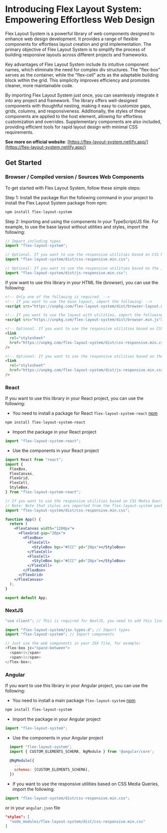 # Introducing Flex Layout System: Empowering Effortless Web Design

Flex Layout System is a powerful library of web components designed to enhance web design development. It provides a range of flexible components for effortless layout creation and grid implementation. The primary objective of Flex Layout System is to simplify the process of building responsive layouts across different projects and frameworks.

Key advantages of Flex Layout System include its intuitive component names, which eliminate the need for complex div structures. The "flex-box" serves as the container, while the "flex-cell" acts as the adaptable building block within the grid. This simplicity improves efficiency and promotes cleaner, more maintainable code.

By importing Flex Layout System just once, you can seamlessly integrate it into any project and framework. The library offers well-designed components with thoughtful nesting, making it easy to customize gaps, grids, columns, and responsiveness. Additionally, the styles of these components are applied to the host element, allowing for effortless customization and overrides. Supplementary components are also included, providing efficient tools for rapid layout design with minimal CSS requirements.

**See more on official website**: [https://flex-layout-system.netlify.app/](https://flex-layout-system.netlify.app/)

## Get Started

### Browser / Compiled version / Sources Web Components

To get started with Flex Layout System, follow these simple steps:

Step 1: Install the package Run the following command in your project to install the Flex Layout System package from npm:

```bash
npm install flex-layout-system
```

Step 2: Importing and using the components In your TypeScript/JS file. For example, to use the base layout without utilities and styles, import the following:

```js
// Import including types
import "flex-layout-system";

// Optional. If you want to use the responsive utilities based on CSS Media Queries, import the following:
import "flex-layout-system/dist/css-responsive.min.css";

// Optional: If you want to use the responsive utilities based on the JavaScript system using the flex-media component, import the following:
import "flex-layout-system/dist/js-responsive.min.css";
```

If yow want to use this library in your HTML file (browser), you can use the following:

```html
<!-- Only one of the following is required. -->
<!-- If you want to use the base layout, import the following: -->
<script src="https://unpkg.com/flex-layout-system/dist/browser-layout.min.js"></script>

<!-- If you want to use the layout with utilities, import the following: -->
<script src="https://unpkg.com/flex-layout-system/dist/browser.min.js"></script>

<!-- Optional. If you want to use the responsive utilities based on CSS Media Queries, import the following: -->
<link
  rel="stylesheet"
  href="https://unpkg.com/flex-layout-system/dist/css-responsive.min.css"
/>

<!-- Optional: If you want to use the responsive utilities based on the JavaScript system using the flex-media component, import the following: -->
<link
  rel="stylesheet"
  href="https://unpkg.com/flex-layout-system/dist/js-responsive.min.css"
/>
```

### React

If you want to use this library in your React project, you can use the following:

- You need to install a package for React `flex-layout-system-react` [npm](https://www.npmjs.com/package/flex-layout-system-react)

```bash
npm install flex-layout-system-react
```

- Import the package in your React project

```js
import "flex-layout-system-react";
```

- Use the components in your React project

```jsx
import React from "react";
import {
  FlexBox,
  FlexCanvas,
  FlexGrid,
  FlexCell,
  StyleBox,
} from "flex-layout-system-react";

// If you want to use the responsive utilities based on CSS Media Queries, import the following:
// Note: Note that styles are imported from the flex-layout-system package
import "flex-layout-system/dist/css-responsive.min.css";

function App() {
  return (
    <FlexCanvas width="1200px">
      <FlexGrid gap="20px">
        <FlexBox>
          <FlexCell>
            <StyleBox bgc="#CCC" pd="20px"></StyleBox>
          </FlexCell>
          <FlexCell>
            <StyleBox bgc="#CCC" pd="20px"></StyleBox>
          </FlexCell>
        </FlexBox>
      </FlexGrid>
    </FlexCanvas>
  );
}

export default App;
```

### NextJS

```js
"use client"; // This is required for NextJS, you need to add this line at the top of the file but not in page.ts file, you need to create a new file in the components folder and import it in the page.ts file with this line

import "flex-layout-system/jsx.types.d"; // Import types
import "flex-layout-system"; // Import components

// Just use the web components in your JSX file, for example:
<flex-box jc="space-between">
  <span>1</span>
  <span>1</span>
</flex-box>;
```

### Angular

If you want to use this library in your Angular project, you can use the following:

- You need to install a main package `flex-layout-system` [npm](https://www.npmjs.com/package/flex-layout-system)

```bash
npm install flex-layout-system
```

- Import the package in your Angular project

```js
import "flex-layout-system";
```

- Use the components in your Angular project

```js
  import "flex-layout-system";
  import { CUSTOM_ELEMENTS_SCHEMA, NgModule } from '@angular/core';

  @NgModule({
    ...
    schemas: [CUSTOM_ELEMENTS_SCHEMA],
  })
```

- If you want to use the responsive utilities based on CSS Media Queries, import the following:

```js
import "flex-layout-system/dist/css-responsive.min.css";
```

or in your `angular.json` file

```json
"styles": [
  "node_modules/flex-layout-system/dist/css-responsive.min.css"
]
```
